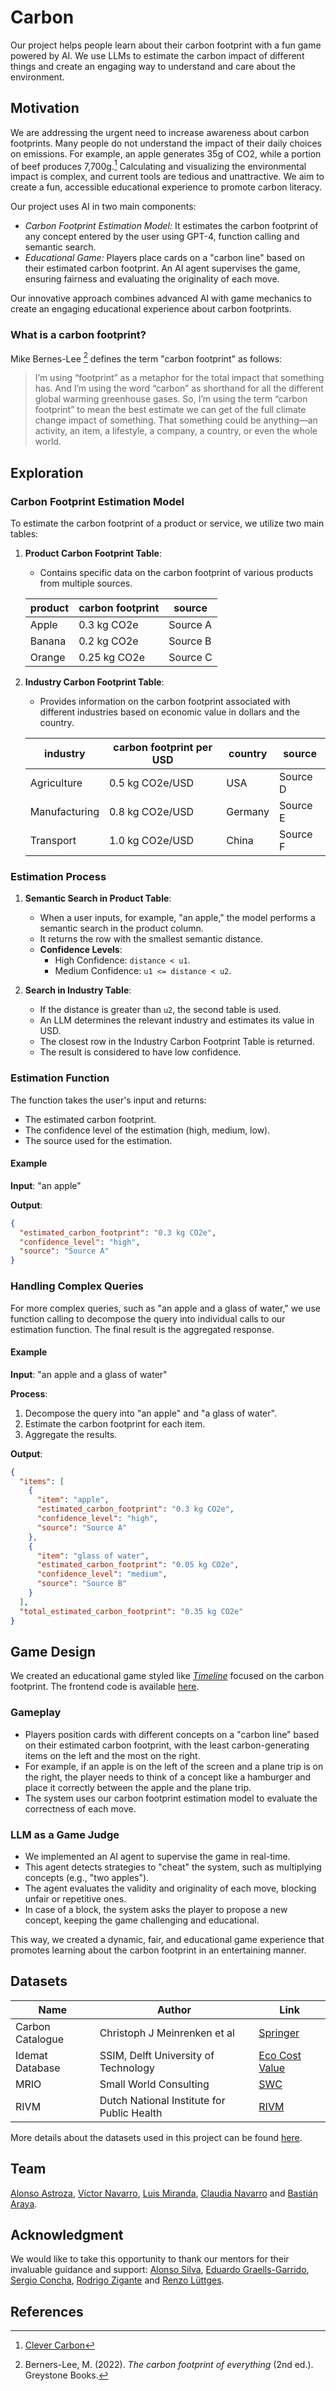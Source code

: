 # Carbon

Our project helps people learn about their carbon footprint with a fun game powered by AI. We use LLMs to estimate the carbon impact of different things and create an engaging way to understand and care about the environment.

## Motivation

We are addressing the urgent need to increase awareness about carbon footprints. Many people do not understand the impact of their daily choices on emissions. For example, an apple generates 35g of CO2, while a portion of beef produces 7,700g.[^1] Calculating and visualizing the environmental impact is complex, and current tools are tedious and unattractive. We aim to create a fun, accessible educational experience to promote carbon literacy.

[^1]: [Clever Carbon](https://clevercarbon.io/aboutclevercarbon/)

Our project uses AI in two main components:

- *Carbon Footprint Estimation Model:* It estimates the carbon footprint of any concept entered by the user using GPT-4, function calling and semantic search.
- *Educational Game:* Players place cards on a "carbon line" based on their estimated carbon footprint. An AI agent supervises the game, ensuring fairness and evaluating the originality of each move.

Our innovative approach combines advanced AI with game mechanics to create an engaging educational experience about carbon footprints.

### What is a carbon footprint?

Mike Bernes-Lee [^2] defines the term "carbon footprint" as follows:

> I’m using “footprint” as a metaphor for the total impact that something has. And I’m using the word “carbon” as shorthand for all the different global warming greenhouse gases.
> So, I’m using the term “carbon footprint” to mean the best estimate we can get of the full climate change impact of something. That something could be anything—an activity, an item, a lifestyle, a company, a country, or even the whole world.

[^2]: Berners-Lee, M. (2022). *The carbon footprint of everything* (2nd ed.). Greystone Books.

## Exploration

### Carbon Footprint Estimation Model

To estimate the carbon footprint of a product or service, we utilize two main tables:

1. **Product Carbon Footprint Table**:
   - Contains specific data on the carbon footprint of various products from multiple sources.

   | product      | carbon footprint | source        |
   |--------------|------------------|---------------|
   | Apple        | 0.3 kg CO2e      | Source A      |
   | Banana       | 0.2 kg CO2e      | Source B      |
   | Orange       | 0.25 kg CO2e     | Source C      |

2. **Industry Carbon Footprint Table**:
   - Provides information on the carbon footprint associated with different industries based on economic value in dollars and the country.

   | industry     | carbon footprint per USD | country   | source        |
   |--------------|--------------------------|-----------|---------------|
   | Agriculture  | 0.5 kg CO2e/USD          | USA       | Source D      |
   | Manufacturing| 0.8 kg CO2e/USD          | Germany   | Source E      |
   | Transport    | 1.0 kg CO2e/USD          | China     | Source F      |

### Estimation Process

1. **Semantic Search in Product Table**:
   - When a user inputs, for example, "an apple," the model performs a semantic search in the product column.
   - It returns the row with the smallest semantic distance.
   - **Confidence Levels**:
     - High Confidence: `distance < u1`.
     - Medium Confidence: `u1 <= distance < u2`.

2. **Search in Industry Table**:
   - If the distance is greater than `u2`, the second table is used.
   - An LLM determines the relevant industry and estimates its value in USD.
   - The closest row in the Industry Carbon Footprint Table is returned.
   - The result is considered to have low confidence.

### Estimation Function

The function takes the user's input and returns:
   - The estimated carbon footprint.
   - The confidence level of the estimation (high, medium, low).
   - The source used for the estimation.

#### Example

**Input**: "an apple"

**Output**:
```json
{
  "estimated_carbon_footprint": "0.3 kg CO2e",
  "confidence_level": "high",
  "source": "Source A"
}
```

### Handling Complex Queries

For more complex queries, such as "an apple and a glass of water," we use function calling to decompose the query into individual calls to our estimation function. The final result is the aggregated response.

#### Example

**Input**: "an apple and a glass of water"

**Process**:
1. Decompose the query into "an apple" and "a glass of water".
2. Estimate the carbon footprint for each item.
3. Aggregate the results.

**Output**:
```json
{
  "items": [
    {
      "item": "apple",
      "estimated_carbon_footprint": "0.3 kg CO2e",
      "confidence_level": "high",
      "source": "Source A"
    },
    {
      "item": "glass of water",
      "estimated_carbon_footprint": "0.05 kg CO2e",
      "confidence_level": "medium",
      "source": "Source B"
    }
  ],
  "total_estimated_carbon_footprint": "0.35 kg CO2e"
}
```

## Game Design

We created an educational game styled like [*Timeline*](https://boardgamegeek.com/boardgame/128664/timeline) focused on the carbon footprint. The frontend code is available [here](https://github.com/Vokturz/carbon-front).

### Gameplay

- Players position cards with different concepts on a "carbon line" based on their estimated carbon footprint, with the least carbon-generating items on the left and the most on the right.
- For example, if an apple is on the left of the screen and a plane trip is on the right, the player needs to think of a concept like a hamburger and place it correctly between the apple and the plane trip.
- The system uses our carbon footprint estimation model to evaluate the correctness of each move.

### LLM as a Game Judge

- We implemented an AI agent to supervise the game in real-time.
- This agent detects strategies to "cheat" the system, such as multiplying concepts (e.g., "two apples").
- The agent evaluates the validity and originality of each move, blocking unfair or repetitive ones.
- In case of a block, the system asks the player to propose a new concept, keeping the game challenging and educational.

This way, we created a dynamic, fair, and educational game experience that promotes learning about the carbon footprint in an entertaining manner.

## Datasets

| Name | Author | Link |
| ---|---| ---|
| Carbon Catalogue | Christoph J Meinrenken et al | [Springer](https://springernature.figshare.com/articles/dataset/The_Carbon_Catalogue_public_database_Carbon_footprints_of_866_commercial_products_across_8_industry_sectors_and_5_continents/16908979?backTo=%2Fcollections%2FThe_Carbon_Catalogue_Carbon_footprints_of_866_commercial_products_from_8_industry_sectors_and_5_continents%2F5408100&file=31271269) |
| Idemat Database | SSIM, Delft University of Technology | [Eco Cost Value](https://www.ecocostsvalue.com/data) |
| MRIO | Small World Consulting | [SWC](https://www.sw-consulting.co.uk/mrio) |
| RIVM | Dutch National Institute for Public Health | [RIVM](https://www.rivm.nl/documenten/database-milieubelasting-voedingsmiddelen) |


More details about the datasets used in this project can be found [here](data/README.md).

## Team

[Alonso Astroza](https://github.com/aastroza), [Víctor Navarro](https://github.com/Vokturz), [Luis Miranda](https://github.com/totoiii), [Claudia Navarro](https://github.com/ClaudiaRayen) and [Bastián Araya](https://github.com/xSharky).

## Acknowledgment

We would like to take this opportunity to thank our mentors for their invaluable guidance and support: [Alonso Silva](https://github.com/alonsosilvaallende), [Eduardo Graells-Garrido](https://github.com/zorzalerrante), [Sergio Concha](https://cl.linkedin.com/in/sergio-concha-4032508), [Rodrigo Zigante](https://www.linkedin.com/in/rzigante/) and [Renzo Lüttges](https://x.com/renzolut).


## References
